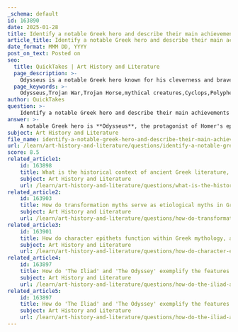 ```yaml
---
_schema: default
id: 163890
date: 2025-01-28
title: Identify a notable Greek hero and describe their main achievements or adventures.
article_title: Identify a notable Greek hero and describe their main achievements or adventures.
date_format: MMM DD, YYYY
post_on_text: Posted on
seo:
  title: QuickTakes | Art History and Literature
  page_description: >-
    Odysseus is a notable Greek hero known for his cleverness and bravery, celebrated in Homer's 'The Odyssey' for his adventures in the Trojan War, his cunning escape from the Cyclops, encounters with Circe and the Sirens, and the challenges faced on his long journey home to Ithaca.
  page_keywords: >-
    Odysseus,Trojan War,Trojan Horse,mythical creatures,Cyclops,Polyphemus,Circe,Sirens,Scylla,Charybdis,Ithaca,Penelope
author: QuickTakes
question: >-
    Identify a notable Greek hero and describe their main achievements or adventures.
answer: >-
    A notable Greek hero is **Odysseus**, the protagonist of Homer's epic poem "The Odyssey." His main achievements and adventures are central to the narrative and highlight his cunning intelligence, bravery, and resilience.\n\n1. **The Trojan War**: Odysseus is renowned for his role in the Trojan War, where he devised the clever strategy of the Trojan Horse, which ultimately led to the fall of Troy. This act showcased his intelligence and strategic thinking, earning him a reputation as one of the greatest Greek warriors.\n\n2. **The Journey Home**: After the war, Odysseus embarked on a ten-year journey to return to his homeland of Ithaca. This journey is filled with numerous adventures and challenges, including encounters with mythical creatures and divine beings. Some of the most notable episodes include:\n   - **The Cyclops**: Odysseus and his men were trapped in the cave of Polyphemus, a one-eyed giant. Using his wits, Odysseus devised a plan to blind the Cyclops and escape, cleverly introducing himself as "Nobody" to avoid detection.\n   - **Circe**: Odysseus and his crew encountered the sorceress Circe, who turned his men into swine. With the help of Hermes, Odysseus resisted her magic and eventually persuaded her to return his men to their human forms.\n   - **The Sirens**: To navigate past the Sirens, whose enchanting songs lured sailors to their doom, Odysseus had himself tied to the mast of his ship while his crew plugged their ears with beeswax, allowing them to pass safely.\n   - **Scylla and Charybdis**: Odysseus faced the dual threats of Scylla, a six-headed monster, and Charybdis, a deadly whirlpool. He chose to sail closer to Scylla, sacrificing a few men to save the rest of his crew.\n\n3. **Return to Ithaca**: Upon finally returning home, Odysseus found his palace overrun by suitors vying for his wife Penelope's hand. He devised a plan to reclaim his home, revealing his identity through a contest involving his great bow, which only he could string. This act of reclaiming his place as king and husband underscores his heroism and determination.\n\n4. **Cultural Significance**: Odysseus embodies the Greek ideals of cleverness, resourcefulness, and the importance of home and family. His adventures reflect the complexities of human experience, including the struggles against fate and the divine.\n\nOdysseus's story is not only a tale of adventure but also a profound exploration of identity, loyalty, and the human condition, making him one of the most celebrated heroes in Greek mythology.
subject: Art History and Literature
file_name: identify-a-notable-greek-hero-and-describe-their-main-achievements-or-adventures.md
url: /learn/art-history-and-literature/questions/identify-a-notable-greek-hero-and-describe-their-main-achievements-or-adventures
score: 8.5
related_article1:
    id: 163898
    title: What is the historical context of ancient Greek literature, and how did it influence the works produced during that time?
    subject: Art History and Literature
    url: /learn/art-history-and-literature/questions/what-is-the-historical-context-of-ancient-greek-literature-and-how-did-it-influence-the-works-produced-during-that-time
related_article2:
    id: 163903
    title: How do transformation myths serve as etiological myths in Greek culture?
    subject: Art History and Literature
    url: /learn/art-history-and-literature/questions/how-do-transformation-myths-serve-as-etiological-myths-in-greek-culture
related_article3:
    id: 163901
    title: How do character epithets function within Greek mythology, and why are they significant?
    subject: Art History and Literature
    url: /learn/art-history-and-literature/questions/how-do-character-epithets-function-within-greek-mythology-and-why-are-they-significant
related_article4:
    id: 163897
    title: How do 'The Iliad' and 'The Odyssey' exemplify the features of epic poetry?
    subject: Art History and Literature
    url: /learn/art-history-and-literature/questions/how-do-the-iliad-and-the-odyssey-exemplify-the-features-of-epic-poetry
related_article5:
    id: 163897
    title: How do 'The Iliad' and 'The Odyssey' exemplify the features of epic poetry?
    subject: Art History and Literature
    url: /learn/art-history-and-literature/questions/how-do-the-iliad-and-the-odyssey-exemplify-the-features-of-epic-poetry
---
```


&nbsp;